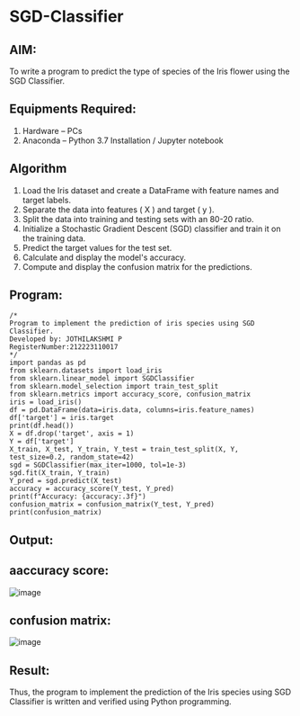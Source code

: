 # SGD-Classifier
## AIM:
To write a program to predict the type of species of the Iris flower using the SGD Classifier.

## Equipments Required:
1. Hardware – PCs
2. Anaconda – Python 3.7 Installation / Jupyter notebook

## Algorithm
1. Load the Iris dataset and create a DataFrame with feature names and target labels.
2. Separate the data into features ( X ) and target ( y ).
3. Split the data into training and testing sets with an 80-20 ratio.
4. Initialize a Stochastic Gradient Descent (SGD) classifier and train it on the training data.
5. Predict the target values for the test set.
6. Calculate and display the model's accuracy.
7. Compute and display the confusion matrix for the predictions.
## Program:
```
/*
Program to implement the prediction of iris species using SGD Classifier.
Developed by: JOTHILAKSHMI P
RegisterNumber:212223110017  
*/
import pandas as pd
from sklearn.datasets import load_iris
from sklearn.linear_model import SGDClassifier
from sklearn.model_selection import train_test_split
from sklearn.metrics import accuracy_score, confusion_matrix
iris = load_iris()
df = pd.DataFrame(data=iris.data, columns=iris.feature_names)
df['target'] = iris.target
print(df.head())
X = df.drop('target', axis = 1)
Y = df['target']
X_train, X_test, Y_train, Y_test = train_test_split(X, Y, test_size=0.2, random_state=42)
sgd = SGDClassifier(max_iter=1000, tol=1e-3)
sgd.fit(X_train, Y_train)
Y_pred = sgd.predict(X_test)
accuracy = accuracy_score(Y_test, Y_pred)
print(f"Accuracy: {accuracy:.3f}")
confusion_matrix = confusion_matrix(Y_test, Y_pred)
print(confusion_matrix)
```

## Output:

## aaccuracy score:
![image](https://github.com/user-attachments/assets/1bf37881-b4f9-4502-ba91-61355469e6bc)

## confusion matrix:
![image](https://github.com/user-attachments/assets/5760f154-73b2-4f92-8883-4437087e1177)


## Result:
Thus, the program to implement the prediction of the Iris species using SGD Classifier is written and verified using Python programming.
